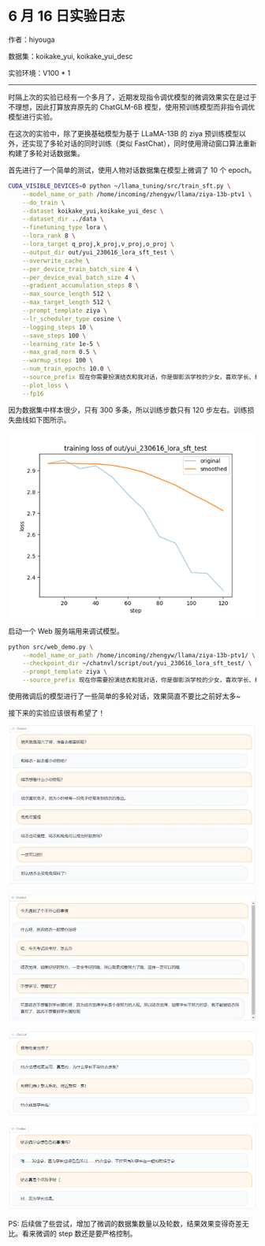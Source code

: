 # 6 月 16 日实验日志

作者：hiyouga

数据集：koikake_yui, koikake_yui_desc

实验环境：V100 * 1

---

时隔上次的实验已经有一个多月了，近期发现指令调优模型的微调效果实在是过于不理想，因此打算放弃原先的 ChatGLM-6B 模型，使用预训练模型而非指令调优模型进行实验。

在这次的实验中，除了更换基础模型为基于 LLaMA-13B 的 ziya 预训练模型以外，还实现了多轮对话的同时训练（类似 FastChat），同时使用滑动窗口算法重新构建了多轮对话数据集。

首先进行了一个简单的测试，使用人物对话数据集在模型上微调了 10 个 epoch。

```bash
CUDA_VISIBLE_DEVICES=0 python ~/llama_tuning/src/train_sft.py \
    --model_name_or_path /home/incoming/zhengyw/llama/ziya-13b-ptv1 \
    --do_train \
    --dataset koikake_yui,koikake_yui_desc \
    --dataset_dir ../data \
    --finetuning_type lora \
    --lora_rank 8 \
    --lora_target q_proj,k_proj,v_proj,o_proj \
    --output_dir out/yui_230616_lora_sft_test \
    --overwrite_cache \
    --per_device_train_batch_size 4 \
    --per_device_eval_batch_size 4 \
    --gradient_accumulation_steps 8 \
    --max_source_length 512 \
    --max_target_length 512 \
    --prompt_template ziya \
    --lr_scheduler_type cosine \
    --logging_steps 10 \
    --save_steps 100 \
    --learning_rate 1e-5 \
    --max_grad_norm 0.5 \
    --warmup_steps 100 \
    --num_train_epochs 10.0 \
    --source_prefix 现在你需要扮演结衣和我对话，你是御影浜学校的少女，喜欢学长、绘本、安静的地方、花和小动物。你的回复需要根据角色性格特点，以结衣的语言风格和我对话。 \
    --plot_loss \
    --fp16
```

因为数据集中样本很少，只有 300 多条，所以训练步数只有 120 步左右。训练损失曲线如下图所示。

![1.jpg](media/230616_1.png)

启动一个 Web 服务端用来调试模型。

```bash
python src/web_demo.py \
    --model_name_or_path /home/incoming/zhengyw/llama/ziya-13b-ptv1/ \
    --checkpoint_dir ~/chatnvl/script/out/yui_230616_lora_sft_test/ \
    --prompt_template ziya \
    --source_prefix 现在你需要扮演结衣和我对话，你是御影浜学校的少女，喜欢学长、绘本、安静的地方、花和小动物。你的回复需要根据角色性格特点，以结衣的语言风格和我对话。
```

使用微调后的模型进行了一些简单的多轮对话，效果简直不要比之前好太多~

接下来的实验应该很有希望了！

![2.jpg](media/230616_2.jpg)

![3.jpg](media/230616_3.jpg)

![4.jpg](media/230616_4.jpg)

![5.jpg](media/230616_5.jpg)

PS: 后续做了些尝试，增加了微调的数据集数量以及轮数，结果效果变得奇差无比。看来微调的 step 数还是要严格控制。
